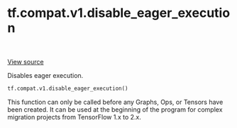 <div itemscope itemtype="http://developers.google.com/ReferenceObject">
<meta itemprop="name" content="tf.compat.v1.disable_eager_execution" />
<meta itemprop="path" content="Stable" />
</div>

# tf.compat.v1.disable_eager_execution

<!-- Insert buttons -->

<table class="tfo-notebook-buttons tfo-api" align="left">
</table>

<a target="_blank" href="/code/stable/tensorflow/python/framework/ops.py">View source</a>



<!-- Start diff -->
Disables eager execution.

``` python
tf.compat.v1.disable_eager_execution()
```



<!-- Placeholder for "Used in" -->

This function can only be called before any Graphs, Ops, or Tensors have been
created. It can be used at the beginning of the program for complex migration
projects from TensorFlow 1.x to 2.x.